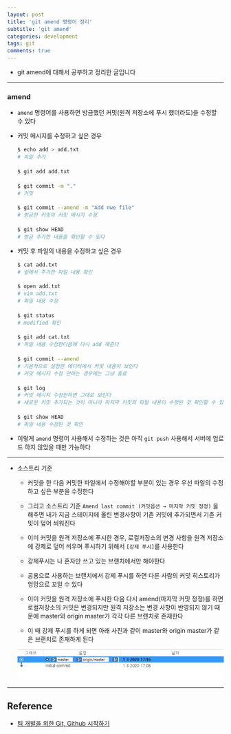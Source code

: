 ```yaml
---
layout: post
title: 'git amend 명령어 정리'
subtitle: 'git amend'
categories: development
tags: git
comments: true
---
```


- git amend에 대해서 공부하고 정리한 글입니다

---

### amend

- `amend` 명령어를 사용하면 방금했던 커밋(원격 저장소에 푸시 했더라도)을 수정할 수 있다

- 커밋 메시지를 수정하고 싶은 경우

  ```bash
  $ echo add > add.txt
  # 파일 추가

  $ git add add.txt

  $ git commit -m "."
  # 커밋

  $ git commit --amend -m "Add nwe file"
  # 방금한 커밋의 커밋 메시지 수정

  $ git show HEAD
  # 방금 추가한 내용을 확인할 수 있다
  ```

- 커밋 후 파일의 내용을 수정하고 싶은 경우

  ```bash
  $ cat add.txt
  # 앞에서 추가한 파일 내용 확인

  $ open add.txt
  # vim add.txt
  # 파일 내용 수정

  $ git status
  # modified 확인

  $ git add cat.txt
  # 파일 내용 수정한다음에 다시 add 해준다

  $ git commit --amend
  # 기본적으로 설정한 에디터에서 커밋 내용이 보인다
  # 커밋 메시지 수정 안하는 경우에는 그냥 종료

  $ git log
  # 커밋 메시지 수정안하면 그대로 보인다
  # 새로운 커밋 추가되는 것이 아니라 마지막 커밋의 파일 내용이 수정된 것 확인할 수 있다

  $ git show HEAD
  # 파일 내용 수정된 것 확인

  ```

- 이렇게 `amend` 명령어 사용해서 수정하는 것은 아직 `git push` 사용해서 서버에 업로드 하지 않았을 때만 가능하다

---

- 소스트리 기준

  - 커밋을 한 다음 커밋한 파일에서 수정해야할 부분이 있는 경우 우선 파일의 수정하고 싶은 부분을 수정한다

  - 그리고 소스트리 기준 `Amend last commit (커밋옵션 → 마지막 커밋 정정)` 을 해주면 내가 지금 스테이지에 올린 변경사항이 기존 커밋에 추가되면서 기존 커밋이 덮어 씌워진다

  - 이미 커밋을 원격 저장소에 푸시한 경우, 로컬저장소의 변경 사항을 원격 저장소에 강제로 덮어 씌우며 푸시하기 위해서 `[강제 푸시]`를 사용한다

  - 강제푸시는 나 혼자만 쓰고 있는 브랜치에서만 해야한다

  - 공용으로 사용하는 브랜치에서 강제 푸시를 하면 다른 사람의 커밋 히스토리가 엉망으로 꼬일 수 있다

  - 이미 커밋을 원격 저장소에 푸시한 다음 다시 amend(마지막 커밋 정정)를 하면 로컬저장소의 커밋은 변경되지만 원격 저장소는 변경 사항이 반영되지 않기 때문에 master와 origin master가 각각 다른 브랜치로 존재한다

  - 이 때 강제 푸시를 하게 되면 아래 사진과 같이 master와 origin master가 같은 브랜치로 존재하게 된다

  <img src="https://github.com/ibtg/ibtg.github.io/blob/master/assets/img/post_img/2020-08-06-git-commit-edit1.png?raw=true">

---

## Reference

- [팀 개발을 위한 Git, Github 시작하기](http://www.yes24.com/Product/Goods/85382769)
